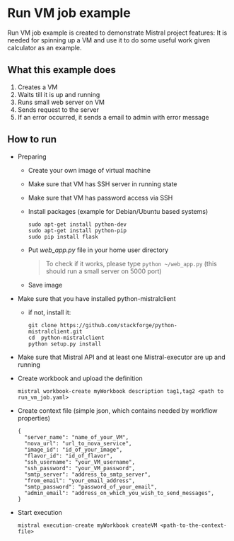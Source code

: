 Run VM job example
==================

Run VM job example is created to demonstrate Mistral project features:
It is needed for spinning up a VM and use it to do some useful work given calculator as an example.

What this example does
--------------------

 1. Creates a VM
 2. Waits till it is up and running
 3. Runs small web server on VM
 4. Sends request to the server
 5. If an error occurred, it sends a email to admin with error message

How to run
----------

 - Preparing
   - Create your own image of virtual machine
   - Make sure that VM has SSH server in running state
   - Make sure that VM has password access via SSH
   - Install packages (example for Debian/Ubuntu based systems)

     ```
     sudo apt-get install python-dev
     sudo apt-get install python-pip
     sudo pip install flask
     ```

   - Put *web_app.py* file in your home user directory
      > To check if it works, please type
      ```python ~/web_app.py```
      > (this should run a small server on 5000 port)
   - Save image

 - Make sure that you have installed python-mistralclient
   - if not, install it:

     ```
     git clone https://github.com/stackforge/python-mistralclient.git
     cd  python-mistralclient
     python setup.py install
     ```

 - Make sure that Mistral API and at least one Mistral-executor are up and running
 - Create workbook and upload the definition

   ```
   mistral workbook-create myWorkbook description tag1,tag2 <path to run_vm_job.yaml>
   ```

 - Create context file (simple json, which contains needed by workflow properties)

   ```
   {
     "server_name": "name_of_your_VM",
     "nova_url": "url_to_nova_service",
     "image_id": "id_of_your_image",
     "flavor_id": "id_of_flavor",
     "ssh_username": "your_VM_username",
     "ssh_password": "your_VM_password",
     "smtp_server": "address_to_smtp_server",
     "from_email": "your_email_address",
     "smtp_password": "password_of_your_email",
     "admin_email": "address_on_which_you_wish_to_send_messages",
   }
   ```

 - Start execution
   ```
   mistral execution-create myWorkbook createVM <path-to-the-context-file>
   ```
